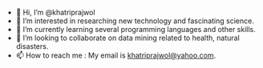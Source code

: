 - 👋 Hi, I’m @khatriprajwol
- 👀 I’m interested in researching new technology and fascinating science.
- 🌱 I’m currently learning several programming languages and other skills. 
- 💞️ I’m looking to collaborate on data mining related to health, natural disasters. 
- 📫 How to reach me : My email is khatriprajwol@yahoo.com. 

<!---
khatriprajwol/khatriprajwol is a ✨ special ✨ repository because its `README.md` (this file) appears on your GitHub profile.
You can click the Preview link to take a look at your changes.
--->
